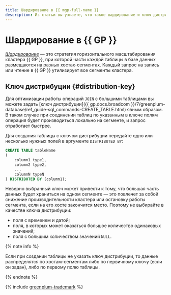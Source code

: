 ```yaml
---
title: Шардирование в {{ mgp-full-name }}
description: Из статьи вы узнаете, что такое шардирование и ключ дистрибуции.
---
```


# Шардирование в {{ GP }}

[_Шардирование_](../../glossary/sharding.md) — это стратегия горизонтального масштабирования кластера {{ GP }}, при которой части каждой таблицы в базе данных размещаются на разных хостах-сегментах. Каждый запрос на запись или чтение в {{ GP }} утилизирует все сегменты кластера.

## Ключ дистрибуции {#distribution-key}

Для оптимизации работы операций `JOIN` с большими таблицами вы можете задать [ключ дистрибуции]({{ gp.docs.broadcom }}/7/greenplum-database/ref_guide-sql_commands-CREATE_TABLE.html) явным образом. В таком случае при соединении таблиц по указанным в ключе полям операция будет производиться локально на сегменте, и запрос отработает быстрее.

Для создания таблицы с ключом дистрибуции передайте одно или несколько нужных полей в аргументе `DISTRIBUTED BY`:

```sql
CREATE TABLE tableName
(
    column1 type1,
    column2 type2,
    ...
    columnN typeN
) DISTRIBUTED BY (column1);
```

Неверно выбранный ключ может привести к тому, что большая часть данных будет храниться на одном сегменте — это повлечет за собой снижение производительности кластера или остановку работы сегмента, если на его хосте закончится место. Поэтому не выбирайте в качестве ключа дистрибуции:

* поля с временем и датой;
* поля, в которых может оказаться большое количество одинаковых значений;
* поля с большим количеством значений `NULL`.

{% note info %}

Если при создании таблицы не указать ключ дистрибуции, то данные распределятся по хостам-сегментам либо по первичному ключу (если он задан), либо по первому полю таблицы.

{% endnote %}

{% include [greenplum-trademark](../../_includes/mdb/mgp/trademark.md) %}

